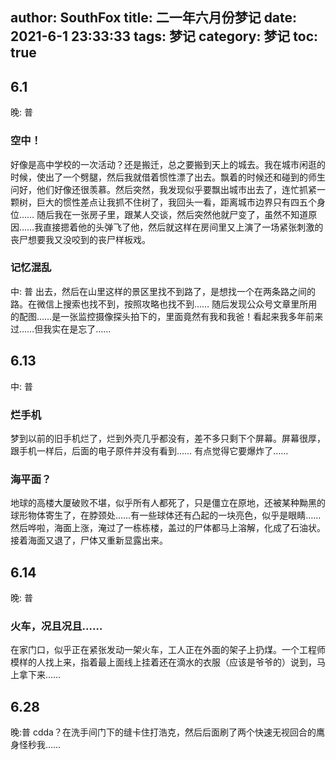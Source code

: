 author:  SouthFox
title: 二一年六月份梦记
date: 2021-6-1 23:33:33
tags: 梦记
category: 梦记
toc: true
---
## 6.1 
晚: 普
### 空中！
好像是高中学校的一次活动？还是搬迁，总之要搬到天上的城去。我在城市闲逛的时候，使出了一个劈腿，然后我就借着惯性漂了出去。飘着的时候还和碰到的师生问好，他们好像还很羡慕。然后突然，我发现似乎要飘出城市出去了，连忙抓紧一颗树，巨大的惯性差点让我抓不住树了，我回头一看，距离城市边界只有四五个身位……
随后我在一张房子里，跟某人交谈，然后突然他就尸变了，虽然不知道原因……我直接摁着他的头弹飞了他，然后就这样在房间里又上演了一场紧张刺激的丧尸想要我又没咬到的丧尸样板戏。

<!--more-->

### 记忆混乱
中: 普
出去，然后在山里这样的景区里找不到路了，是想找一个在两条路之间的路。在微信上搜索也找不到，按照攻略也找不到……
随后发现公众号文章里所用的配图……是一张监控摄像探头拍下的，里面竟然有我和我爸！看起来我多年前来过……但我实在是忘了……

## 6.13
中: 普
### 烂手机
梦到以前的旧手机烂了，烂到外壳几乎都没有，差不多只剩下个屏幕。屏幕很厚，跟手机一样后，后面的电子原件并没有看到……
有点觉得它要爆炸了……

### 海平面？
地球的高楼大厦破败不堪，似乎所有人都死了，只是僵立在原地，还被某种黝黑的球形物体寄生了，在脖颈处……有一些球体还有凸起的一块亮色，似乎是眼睛……
然后哗啦，海面上涨，淹过了一栋栋楼，盖过的尸体都马上溶解，化成了石油状。接着海面又退了，尸体又重新显露出来。

## 6.14
晚: 普
### 火车，况且况且……
在家门口，似乎正在紧张发动一架火车，工人正在外面的架子上扔煤。一个工程师模样的人找上来，指着最上面线上挂着还在滴水的衣服（应该是爷爷的）说到，马上拿下来……

## 6.28
晚:普
cdda？在洗手间门下的缝卡住打浩克，然后后面刷了两个快速无视回合的鹰身怪秒我……